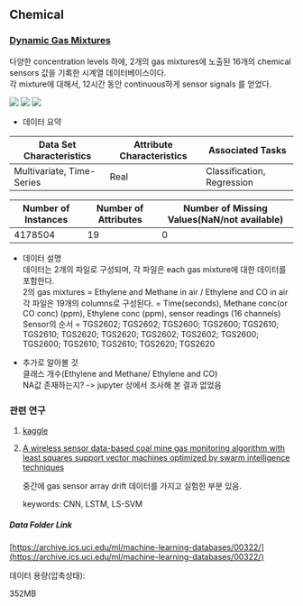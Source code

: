 ## Chemical    
### [Dynamic Gas Mixtures](https://archive.ics.uci.edu/ml/datasets/Gas+sensor+array+under+dynamic+gas+mixtures) 

다양한 concentration levels 하에, 2개의 gas mixtures에 노출된 16개의 chemical sensors 값을 기록한 시계열 데이터베이스이다.  
각 mixture에 대해서, 12시간 동안 continuous하게 sensor signals 를 얻었다.  

![](https://img.shields.io/badge/sector-chemical-red.svg)
![](https://img.shields.io/badge/labeled-yes-blue.svg)
![](https://img.shields.io/badge/time--series-yes-blue.svg)

- 데이터 요약  

Data Set Characteristics | Attribute Characteristics | Associated Tasks  
---- | ---- | ----  
Multivariate, Time-Series | Real | Classification, Regression   

Number of Instances | Number of Attributes | Number of Missing Values(NaN/not available)  
---- | ---- | ----  
4178504 | 19 | 0     


- 데이터 설명  
데이터는 2개의 파일로 구성되며, 각 파일은 each gas mixture에 대한 데이터를 포함한다.   
2의 gas mixtures = Ethylene and Methane in air / Ethylene and CO in air  
각 파일은 19개의 columns로 구성된다. = Time(seconds), Methane conc(or CO conc) (ppm), Ethylene conc (ppm), sensor readings (16 channels)  
Sensor의 순서 = TGS2602; TGS2602; TGS2600; TGS2600; TGS2610; TGS2610; TGS2620; TGS2620; TGS2602; TGS2602; TGS2600; TGS2600; TGS2610; TGS2610; TGS2620; TGS2620  


- 추가로 알아볼 것  
  클래스 개수(Ethylene and Methane/ Ethylene and CO)  
  NA값 존재하는지? -> jupyter 상에서 조사해 본 결과 없었음   

### 관련 연구  

1. [kaggle](<https://www.kaggle.com/uciml/gas-sensor-array-under-dynamic-gas-mixtures>)   

2. [A wireless sensor data-based coal mine gas monitoring algorithm with least squares support vector machines optimized by swarm intelligence techniques](<https://journals.sagepub.com/doi/full/10.1177/1550147718777440>)   

   중간에 gas sensor array drift 데이터를 가지고 실험한 부분 있음.  

   keywords: CNN, LSTM, LS-SVM   


##### Data Folder Link   
[https://archive.ics.uci.edu/ml/machine-learning-databases/00322/](https://archive.ics.uci.edu/ml/machine-learning-databases/00322/)   

데이터 용량(압축상태):   

352MB    